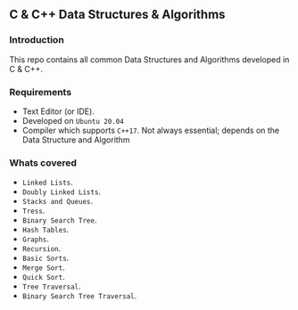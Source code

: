 ## C & C++ Data Structures & Algorithms

### Introduction

This repo contains all common Data Structures and Algorithms developed in C & C++.

### Requirements

* Text Editor (or IDE).
* Developed on `Ubuntu 20.04`
* Compiler which supports `C++17`. Not always essential; depends on the Data Structure and Algorithm

### Whats covered

* `Linked Lists`.
* `Doubly Linked Lists`.
* `Stacks and Queues`.
* `Tress`.
* `Binary Search Tree`.
* `Hash Tables`.
* `Graphs`.
* `Recursion`.
* `Basic Sorts`.
* `Merge Sort`.
* `Quick Sort`.
* `Tree Traversal`.
* `Binary Search Tree Traversal`.
